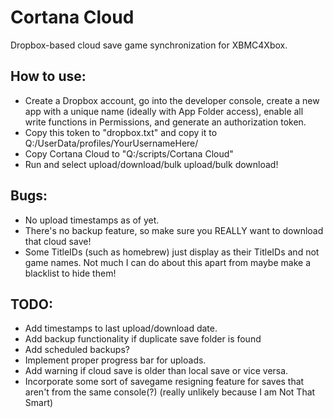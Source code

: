 # Cortana Cloud
Dropbox-based cloud save game synchronization for XBMC4Xbox.

## How to use:
- Create a Dropbox account, go into the developer console, create a new app with a unique name (ideally with App Folder access), enable all write functions in Permissions, and generate an authorization token.
- Copy this token to "dropbox.txt" and copy it to Q:/UserData/profiles/YourUsernameHere/
- Copy Cortana Cloud to "Q:/scripts/Cortana Cloud"
- Run and select upload/download/bulk upload/bulk download!

## Bugs:
- No upload timestamps as of yet.
- There's no backup feature, so make sure you REALLY want to download that cloud save!
- Some TitleIDs (such as homebrew) just display as their TitleIDs and not game names. Not much I can do about this apart from maybe make a blacklist to hide them!

## TODO:
- Add timestamps to last upload/download date.
- Add backup functionality if duplicate save folder is found
- Add scheduled backups?
- Implement proper progress bar for uploads.
- Add warning if cloud save is older than local save or vice versa.
- Incorporate some sort of savegame resigning feature for saves that aren't from the same console(?) (really unlikely because I am Not That Smart)

